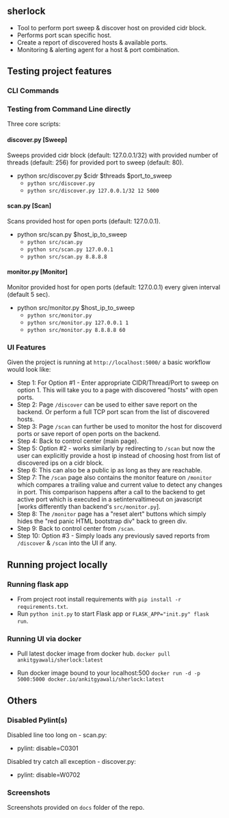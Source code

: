 ## sherlock

- Tool to perform port sweep & discover host on provided cidr block.
- Performs port scan specific host.
- Create a report of discovered hosts & available ports.
- Monitoring & alerting agent for a host & port combination.


## Testing project features

### CLI Commands

### Testing from Command Line directly

Three core scripts:

#### discover.py [Sweep]

Sweeps provided cidr block (default: 127.0.0.1/32) with provided number of threads (default: 256) for provided port to sweep  (default: 80).
- python src/discover.py $cidr $threads $port_to_sweep
    - `python src/discover.py`
    - `python src/discover.py 127.0.0.1/32 12 5000`

#### scan.py [Scan]

Scans provided host for open ports (default: 127.0.0.1).

- python src/scan.py $host_ip_to_sweep
    - `python src/scan.py`
    - `python src/scan.py 127.0.0.1`
    - `python src/scan.py 8.8.8.8`

#### monitor.py [Monitor]

Monitor provided host for open ports (default: 127.0.0.1) every given interval (default 5 sec).

- python src/monitor.py $host_ip_to_sweep
    - `python src/monitor.py`
    - `python src/monitor.py 127.0.0.1 1`
    - `python src/monitor.py 8.8.8.8 60`

### UI Features

Given the project is running at `http://localhost:5000/` a basic workflow would look like:

- Step 1: For Option #1 - Enter appropriate CIDR/Thread/Port to sweep on option 1. This will take you to a page with discovered "hosts" with open ports.
- Step 2: Page `/discover` can be used to either save report on the backend. Or perform a full TCP port scan from the list of discovered hosts.
- Step 3: Page `/scan` can further be used to monitor the host for discoverd ports or save report of open ports on the backend.
- Step 4: Back to control center (main page).
- Step 5: Option #2 - works similarly by redirecting to `/scan` but now the user can explicitly provide a host ip instead of choosing host from list of discovered ips on a cidr block.
- Step 6: This can also be a public ip as long as they are reachable.
- Step 7: The `/scan` page also contains the monitor feature on `/monitor` which compares a trailing value and current value to detect any changes in port. This comparison happens after a call to the backend to get active port which is executed in a setintervaltimeout on javascript [works differently than backend's `src/monitor.py`].
- Step 8: The `/monitor` page has a "reset alert" buttons which simply hides the "red panic HTML bootstrap div" back to green div.
- Step 9: Back to control center from `/scan`.
- Step 10: Option #3 - Simply loads any previously saved reports from `/discover` & `/scan` into the UI if any.


## Running project locally

### Running flask app

- From project root install requirements with `pip install -r requirements.txt`.
- Run `python init.py` to start Flask app or `FLASK_APP="init.py" flask run`.

### Running UI via docker

- Pull latest docker image from docker hub.
`docker pull ankitgyawali/sherlock:latest`

- Run docker image bound to your localhost:500
`docker run -d -p 5000:5000 docker.io/ankitgyawali/sherlock:latest`


## Others

### Disabled Pylint(s)

Disabled line too long on - scan.py:
- pylint: disable=C0301

Disabled try catch all exception - discover.py:
- pylint: disable=W0702


### Screenshots

Screenshots provided on `docs` folder of the repo.